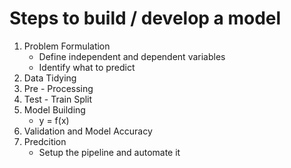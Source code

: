 # Steps to build / develop a model

1. Problem Formulation
   - Define independent and dependent variables
   - Identify what to predict
2. Data Tidying
3. Pre - Processing
4. Test - Train Split
5. Model Building
   - y = f(x)
6. Validation and Model Accuracy
7. Predcition
   - Setup the pipeline and automate it